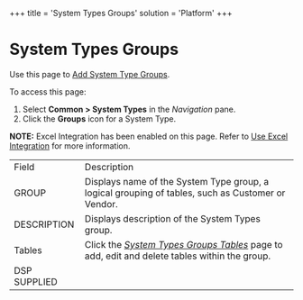 +++
title = 'System Types Groups'
solution = 'Platform'
+++

# System Types Groups

<div class="use">

Use this page to [Add System Type
Groups](../Use_Cases/Add_System_Types_Groups).

</div>

To access this page:

1.  Select <span style="font-weight: bold;">Common \> System
    Types</span> in the *Navigation* pane.
2.  Click the <span style="font-weight: bold;">Groups</span> icon for a
    System Type.

<span style="font-weight: bold;">NOTE:</span> Excel Integration has been
enabled on this page. Refer to [Use Excel
Integration](../../Excel_Int/Use_Excel_Integration) for more
information.

|              |                                                                                                                               |
| ------------ | ----------------------------------------------------------------------------------------------------------------------------- |
| Field        | Description                                                                                                                   |
| GROUP        | Displays name of the System Type group, a logical grouping of tables, such as Customer or Vendor.                             |
| DESCRIPTION  | Displays description of the System Types group.                                                                               |
| Tables       | Click the *[System Types Groups Tables](System_Types_Group_Tables)* page to add, edit and delete tables within the group. |
| DSP SUPPLIED |                                                                                                                               |
